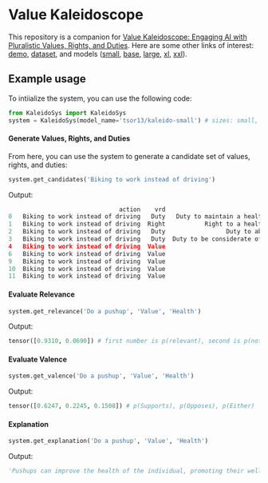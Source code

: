 # Value Kaleidoscope

This repository is a companion for [Value Kaleidoscope: Engaging AI with Pluralistic Values, Rights, and Duties](https://kaleido.allen.ai). Here are some other links of interest: [demo](https://kaleido.allen.ai), [dataset](https://huggingface.co/datasets/tsor13/ValuePrism), and models ([small](https://huggingface.co/tsor13/kaleido-small), [base](https://huggingface.co/tsor13/kaleido-base), [large](https://huggingface.co/tsor13/kaleido-large), [xl](https://huggingface.co/tsor13/kaleido-xl), [xxl](https://huggingface.co/tsor13/kaleido-xxl)).

## Example usage

To intiialize the system, you can use the following code:

```python
from KaleidoSys import KaleidoSys
system = KaleidoSys(model_name='tsor13/kaleido-small') # sizes: small, base, large, xl, xxl
```

#### Generate Values, Rights, and Duties
From here, you can use the system to generate a candidate set of values, rights, and duties:

```python
system.get_candidates('Biking to work instead of driving')
```
Output:
```python
                               action    vrd                                         value  relevant  supports  opposes  either    label
0   Biking to work instead of driving   Duty   Duty to maintain a healthy work environment      0.98      0.15     0.74    0.11  opposes
1   Biking to work instead of driving  Right           Right to a healthy work environment      0.97      0.17     0.76    0.07  opposes
2   Biking to work instead of driving   Duty                 Duty to abide by traffic laws      0.95      0.07     0.88    0.05  opposes
3   Biking to work instead of driving   Duty  Duty to be considerate of others' well-being      0.94      0.10     0.76    0.14  opposes
4   Biking to work instead of driving  Value                             Work-life balance      0.93      0.10     0.83    0.07  opposes
6   Biking to work instead of driving  Value                           Personal well-being      0.85      0.21     0.70    0.09  opposes
9   Biking to work instead of driving  Value                                        Safety      0.82      0.15     0.81    0.04  opposes
10  Biking to work instead of driving  Value                                    Efficiency      0.76      0.13     0.81    0.06  opposes
11  Biking to work instead of driving  Value                                Responsibility      0.71      0.16     0.78    0.06  opposes
```

#### Evaluate Relevance
```python
system.get_relevance('Do a pushup', 'Value', 'Health')
```
Output:
```python
tensor([0.9310, 0.0690]) # first number is p(relevant), second is p(not relevant)
```

#### Evaluate Valence
```python
system.get_valence('Do a pushup', 'Value', 'Health')
```
Output:
```python
tensor([0.6247, 0.2245, 0.1508]) # p(Supports), p(Opposes), p(Either)
```

#### Explanation
```python
system.get_explanation('Do a pushup', 'Value', 'Health')
```
Output:
```python
'Pushups can improve the health of the individual, promoting their well-being and promoting overall well-being.'
```

